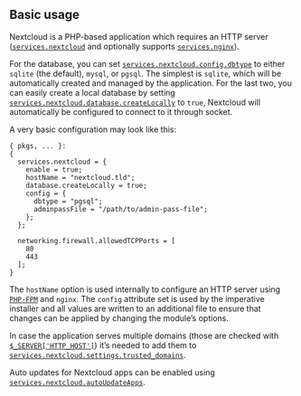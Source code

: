 ## Basic usage

Nextcloud is a PHP-based application which requires an HTTP server ([`services.nextcloud`](options.html#opt-services.nextcloud.enable) and optionally supports [`services.nginx`](options.html#opt-services.nginx.enable)).

For the database, you can set [`services.nextcloud.config.dbtype`](options.html#opt-services.nextcloud.config.dbtype) to either `sqlite` (the default), `mysql`, or `pgsql`. The simplest is `sqlite`, which will be automatically created and managed by the application. For the last two, you can easily create a local database by setting [`services.nextcloud.database.createLocally`](options.html#opt-services.nextcloud.database.createLocally) to `true`, Nextcloud will automatically be configured to connect to it through socket.

A very basic configuration may look like this:

```programlisting
{ pkgs, ... }:
{
  services.nextcloud = {
    enable = true;
    hostName = "nextcloud.tld";
    database.createLocally = true;
    config = {
      dbtype = "pgsql";
      adminpassFile = "/path/to/admin-pass-file";
    };
  };

  networking.firewall.allowedTCPPorts = [
    80
    443
  ];
}
```

The `hostName` option is used internally to configure an HTTP server using [`PHP-FPM`](https://php-fpm.org/) and `nginx`. The `config` attribute set is used by the imperative installer and all values are written to an additional file to ensure that changes can be applied by changing the module’s options.

In case the application serves multiple domains (those are checked with [`$_SERVER['HTTP_HOST']`](https://www.php.net/manual/en/reserved.variables.server.php)) it’s needed to add them to [`services.nextcloud.settings.trusted_domains`](options.html#opt-services.nextcloud.settings.trusted_domains).

Auto updates for Nextcloud apps can be enabled using [`services.nextcloud.autoUpdateApps`](options.html#opt-services.nextcloud.autoUpdateApps.enable).
